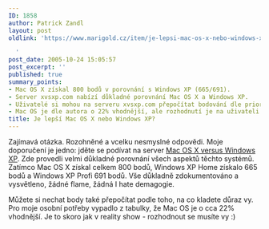 ```yaml
---
ID: 1858
author: Patrick Zandl
layout: post
oldlink: 'https://www.marigold.cz/item/je-lepsi-mac-os-x-nebo-windows-xp

  '
post_date: 2005-10-24 15:05:57
post_excerpt: ''
published: true
summary_points:
- Mac OS X získal 800 bodů v porovnání s Windows XP (665/691).
- Server xvsxp.com nabízí důkladné porovnání Mac OS X a Windows XP.
- Uživatelé si mohou na serveru xvsxp.com přepočítat bodování dle priorit.
- Mac OS je dle autora o 22% vhodnější, ale rozhodnutí je na uživateli.
title: Je lepší Mac OS X nebo Windows XP?
---
```


<p>Zajímavá otázka. Rozohněné a vcelku nesmyslné odpovědi. Moje doporučení je jedno: jděte se podívat na server <a href="http://www.xvsxp.com/">Mac OS X versus Windows XP</a>. Zde provedli velmi důkladné porovnání všech aspektů těchto systémů. Zatímco Mac OS X získal celkem 800 bodů, Windows XP Home získalo 665 bodů a Windows XP Profi 691 bodů. Vše důkladně zdokumentováno a vysvětleno, žádné flame, žádná I hate demagogie. </p>

<p>Můžete si nechat body také přepočítat podle toho, na co kladete důraz vy. Pro moje osobní potřeby vypadlo z tabulky, že Mac OS je o cca 22% vhodnější. Je to skoro jak v reality show - rozhodnout se musíte vy :)
</p>